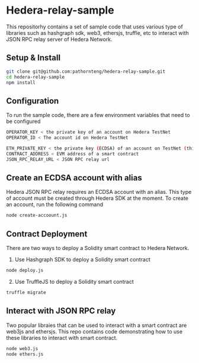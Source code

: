 # Hedera-relay-sample

This repositorhy contains a set of sample code that uses various type of libraries such as hashgraph sdk, web3, ethersjs, truffle, etc to interact with JSON RPC relay server of Hedera Network.

## Setup & Install

```bash
git clone git@github.com:pathornteng/hedera-relay-sample.git
cd hedera-relay-sample
npm install
```

## Configuration

To run the sample code, there are a few environment variables that need to be configured

```bash
OPERATOR_KEY < the private key of an account on Hedera TestNet
OPERATOR_ID < The account id on Hedera TestNet

ETH_PRIVATE_KEY < the private key (ECDSA) of an account on TestNet (this account needs to have alias)
CONTRACT_ADDRESS < EVM address of a smart contract
JSON_RPC_RELAY_URL < JSON RPC relay url
```

## Create an ECDSA account with alias

Hedera JSON RPC relay requires an ECDSA account with an alias. This type of account must be created through Hedera SDK at the moment. To create an account, run the following command

```bash
node create-accoount.js
```

## Contract Deployment

There are two ways to deploy a Solidity smart contract to Hedera Network.

1. Use Hashgraph SDK to deploy a Solidity smart contract

```bash
node deploy.js
```

2. Use TruffleJS to deploy a Solidity smart contract

```bash
truffle migrate
```

## Interact with JSON RPC relay

Two popular libraies that can be used to interact with a smart contract are web3js and ethersjs. This repo contains code demonstrating how to use these libraries to interact with smart contract.

```bash
node web3.js
node ethers.js
```
